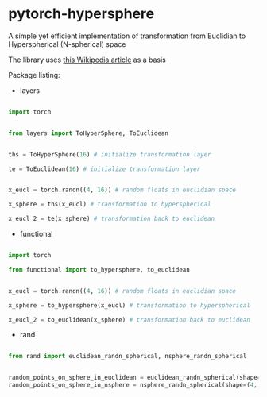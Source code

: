 # pytorch-hypersphere

A simple yet efficient implementation of transformation from Euclidian to Hyperspherical (N-spherical) space

The library uses [this Wikipedia article](https://en.wikipedia.org/wiki/N-sphere#Spherical_coordinates) as a basis

Package listing:

* layers

```python

import torch


from layers import ToHyperSphere, ToEuclidean


ths = ToHyperSphere(16) # initialize transformation layer

te = ToEuclidean(16) # initialize transformation layer


x_eucl = torch.randn((4, 16)) # random floats in euclidian space

x_sphere = ths(x_eucl) # transformation to hyperspherical

x_eucl_2 = te(x_sphere) # transformation back to euclidean
```


* functional

```python

import torch

from functional import to_hypersphere, to_euclidean


x_eucl = torch.randn((4, 16)) # random floats in euclidian space

x_sphere = to_hypersphere(x_eucl) # transformation to hyperspherical

x_eucl_2 = to_euclidean(x_sphere) # transformation back to euclidean
```



* rand

```python

from rand import euclidean_randn_spherical, nsphere_randn_spherical


random_points_on_sphere_in_euclidean = euclidean_randn_spherical(shape=(4, 16), stretch_coefficient=2) # generate points randomly distributed on a sphere, in euclidean coordinates, with radius of 2
random_points_on_sphere_in_nsphere = nsphere_randn_spherical(shape=(4, 16), stretch_coefficient=1) # generate points randomly distributed on a sphere, in spherical coordinates, with radius of 1
```



